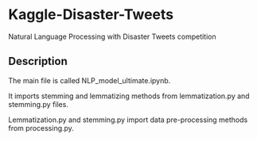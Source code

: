 # Kaggle-Disaster-Tweets
Natural Language Processing with Disaster Tweets competition

## Description
The main file is called NLP_model_ultimate.ipynb.

It imports stemming and lemmatizing methods from lemmatization.py and stemming.py files.

Lemmatization.py and stemming.py import data pre-processing methods from processing.py.


